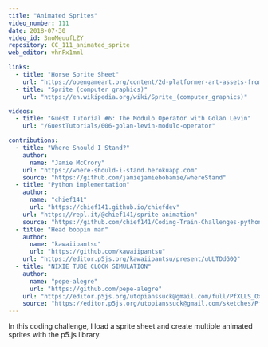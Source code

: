 ```yaml
---
title: "Animated Sprites"
video_number: 111
date: 2018-07-30
video_id: 3noMeuufLZY
repository: CC_111_animated_sprite
web_editor: vhnFx1mml

links:
  - title: "Horse Sprite Sheet"
    url: "https://opengameart.org/content/2d-platformer-art-assets-from-horse-of-spring"
  - title: "Sprite (computer graphics)"
    url: "https://en.wikipedia.org/wiki/Sprite_(computer_graphics)"

videos:
  - title: "Guest Tutorial #6: The Modulo Operator with Golan Levin"
    url: "/GuestTutorials/006-golan-levin-modulo-operator"

contributions:
  - title: "Where Should I Stand?"
    author:
      name: "Jamie McCrory"
    url: "https://where-should-i-stand.herokuapp.com"
    source: "https://github.com/jamiejamiebobamie/whereStand"
  - title: "Python implementation"
    author:
      name: "chief141"
      url: "https://chief141.github.io/chiefdev"
    url: "https://repl.it/@chief141/sprite-animation"
    source: "https://github.com/chief141/Coding-Train-Challenges-python/tree/master/Sprite-animation"
  - title: "Head boppin man"
    author:
      name: "kawaiipantsu"
      url: "https://github.com/kawaiipantsu"
    url: "https://editor.p5js.org/kawaiipantsu/present/uULTDdG0Q"
  - title: "NIXIE TUBE CLOCK SIMULATION"
    author:
      name: "pepe-alegre"
      url: "https://github.com/pepe-alegre"
    url: "https://editor.p5js.org/utopianssuck@gmail.com/full/PfXLLS_Ox"
    source: "https://editor.p5js.org/utopianssuck@gmail.com/sketches/PfXLLS_Ox"
---
```

In this coding challenge, I load a sprite sheet and create multiple animated sprites with the p5.js library.
